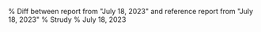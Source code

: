 % Diff between report from "July 18, 2023" and reference report from "July 18, 2023"
% Strudy
% July 18, 2023


